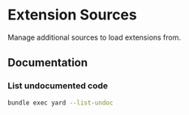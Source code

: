 # Extension Sources

Manage additional sources to load extensions from.

## Documentation

### List undocumented code

```sh
bundle exec yard --list-undoc
```
